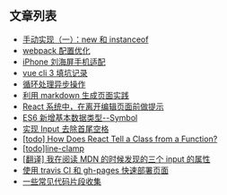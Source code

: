 ## 文章列表
- [手动实现（一）：new 和 instanceof](https://github.com/chenwangji/blog/issues/17)
- [webpack 配置优化](https://github.com/chenwangji/blog/issues/16)
- [iPhone 刘海屏手机适配](https://github.com/chenwangji/blog/issues/15)
- [vue cli 3 填坑记录](https://github.com/chenwangji/blog/issues/14)
- [循环处理异步操作](https://github.com/chenwangji/blog/issues/13)
- [利用 markdown 生成页面实践](https://github.com/chenwangji/blog/issues/12)
- [React 系统中，在离开编辑页面前做提示](https://github.com/chenwangji/blog/issues/11)
- [ES6 新增基本数据类型--Symbol](https://github.com/chenwangji/blog/issues/10)
- [实现 Input 去除首尾空格](https://github.com/chenwangji/blog/issues/9)
- [[todo] How Does React Tell a Class from a Function?](https://github.com/chenwangji/blog/issues/5)
- [[todo]line-clamp](https://github.com/chenwangji/blog/issues/4)
- [[翻译] 我在阅读 MDN 的时候发现的三个 input 的属性](https://github.com/chenwangji/blog/issues/2)
- [使用 travis CI 和 gh-pages 快速部署页面](https://github.com/chenwangji/blog/issues/1)
- [一些常见代码片段收集](https://github.com/chenwangji/blog/wiki)
